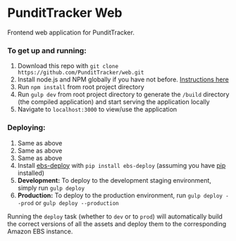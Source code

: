 PunditTracker Web
=================

Frontend web application for PunditTracker.

### To get up and running:

1. Download this repo with `git clone https://github.com/PunditTracker/web.git`
2. Install node.js and NPM globally if you have not before. [Instructions here](http://blog.nodeknockout.com/post/65463770933/how-to-install-node-js-and-npm)
3. Run `npm install` from root project directory
4. Run `gulp dev` from root project directory to generate the `/build` directory (the compiled application) and start serving the application locally
5. Navigate to `localhost:3000` to view/use the application

### Deploying:

1. Same as above
2. Same as above
3. Same as above
4. Install [ebs-deploy](https://github.com/briandilley/ebs-deploy) with `pip install ebs-deploy` (assuming you have [pip](https://github.com/pypa/pip) installed)
5. **Development:** To deploy to the development staging environment, simply run `gulp deploy`
6. **Production:** To deploy to the production environment, run `gulp deploy --prod` or `gulp deploy --production`

Running the `deploy` task (whether to `dev` or to `prod`) will automatically build the correct versions of all the assets and deploy them to the corresponding Amazon EBS instance.